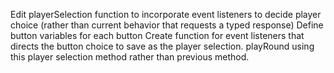 Edit playerSelection function to incorporate event listeners to decide player choice
(rather than current behavior that requests a typed response)
Define button variables for each button
Create function for event listeners that directs the button choice to save as the player selection.
playRound using this player selection method rather than previous method.